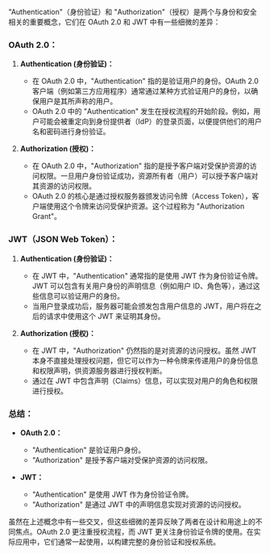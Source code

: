 "Authentication"（身份验证）和 "Authorization"（授权）是两个与身份和安全相关的重要概念，它们在 OAuth 2.0 和 JWT 中有一些细微的差异：

### OAuth 2.0：

1. **Authentication (身份验证)：**
   - 在 OAuth 2.0 中，"Authentication" 指的是验证用户的身份。OAuth 2.0 客户端（例如第三方应用程序）通常通过某种方式验证用户的身份，以确保用户是其所声称的用户。
   - OAuth 2.0 中的 "Authentication" 发生在授权流程的开始阶段。例如，用户可能会被重定向到身份提供者（IdP）的登录页面，以便提供他们的用户名和密码进行身份验证。

2. **Authorization (授权)：**
   - 在 OAuth 2.0 中，"Authorization" 指的是授予客户端对受保护资源的访问权限。一旦用户身份验证成功，资源所有者（用户）可以授予客户端对其资源的访问权限。
   - OAuth 2.0 的核心是通过授权服务器颁发访问令牌（Access Token），客户端使用这个令牌来访问受保护资源。这个过程称为 "Authorization Grant"。

### JWT（JSON Web Token）：

1. **Authentication (身份验证)：**
   - 在 JWT 中，"Authentication" 通常指的是使用 JWT 作为身份验证令牌。JWT 可以包含有关用户身份的声明信息（例如用户 ID、角色等），通过这些信息可以验证用户的身份。
   - 当用户登录成功后，服务器可能会颁发包含用户信息的 JWT，用户将在之后的请求中使用这个 JWT 来证明其身份。

2. **Authorization (授权)：**
   - 在 JWT 中，"Authorization" 仍然指的是对资源的访问授权。虽然 JWT 本身不直接处理授权问题，但它可以作为一种令牌来传递用户的身份信息和权限声明，供资源服务器进行授权判断。
   - 通过在 JWT 中包含声明（Claims）信息，可以实现对用户的角色和权限进行授权。

### 总结：

- **OAuth 2.0：**
  - "Authentication" 是验证用户身份。
  - "Authorization" 是授予客户端对受保护资源的访问权限。

- **JWT：**
  - "Authentication" 是使用 JWT 作为身份验证令牌。
  - "Authorization" 是通过 JWT 中的声明信息实现对资源的访问授权。

虽然在上述概念中有一些交叉，但这些细微的差异反映了两者在设计和用途上的不同焦点。OAuth 2.0 更注重授权流程，而 JWT 更关注身份验证令牌的使用。在实际应用中，它们通常一起使用，以构建完整的身份验证和授权系统。